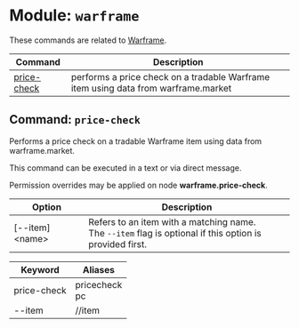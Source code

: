 # Module: `warframe`

These commands are related to [Warframe](https://www.warframe.com/).

Command | Description
--------|------------
[price-check](#command-price-check) | performs a price check on a tradable Warframe item using data from warframe.market

## Command: `price-check`

Performs a price check on a tradable Warframe item using data from warframe.market.

This command can be executed in a text or via direct message.

Permission overrides may be applied on node **warframe.price-check**.

Option | Description
-------|------------
\[--item\] \<name\> | Refers to an item with a matching name.<br>The `--item` flag is optional if this option is provided first.

Keyword | Aliases
--------|--------
price-check | pricecheck<br>pc
--item | //item
